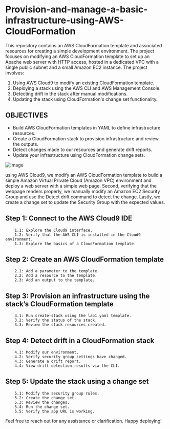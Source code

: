 # Provision-and-manage-a-basic-infrastructure-using-AWS-CloudFormation
This repository contains an AWS CloudFormation template and associated resources for creating a simple development environment. The project focuses on modifying an AWS CloudFormation template to set up an Apache web server with HTTP access, hosted in a dedicated VPC with a single public subnet and a small Amazon EC2 instance. 
The project involves:
   1. Using AWS Cloud9 to modify an existing CloudFormation template.
   2. Deploying a stack using the AWS CLI and AWS Management Console.
   3. Detecting drift in the stack after manual modifications.
   4. Updating the stack using CloudFormation's change set functionality.

## OBJECTIVES
 - Build AWS CloudFormation templates in YAML to define infrastructure resources.
 - Create a CloudFormation stack to provision infrastructure and review the outputs.
 - Detect changes made to our resources and generate drift reports.
 - Update your infrastructure using CloudFormation change sets.

![image](https://github.com/user-attachments/assets/4f4d9714-b309-4d69-91f3-e4d3576aa900)

using AWS Cloud9, we modify an AWS CloudFormation template to build a simple Amazon Virtual Private Cloud (Amazon VPC) environment and deploy a web server with a simple web page. Second, verifying that the webpage renders properly, we manually modify an Amazon EC2 Security Group and use the Detect drift command to detect the change. Lastly, we create a change set to update the Security Group with the expected values.

## Step 1: Connect to the AWS Cloud9 IDE
        1.1: Explore the Cloud9 interface.
        1.2: Verify that the AWS CLI is installed in the Cloud9 environment.
        1.3: Explore the basics of a CloudFormation template.

## Step 2: Create an AWS CloudFormation template
        2.1: Add a parameter to the template.
        2.2: Add a resource to the template.
        2.3: Add an output to the template.

## Step 3: Provision an infrastructure using the stack’s CloudFormation template
        3.1: Run create-stack using the lab1.yaml template.
        3.2: Verify the status of the stack.
        3.3: Review the stack resources created.

## Step 4: Detect drift in a CloudFormation stack
        4.1: Modify our environment.
        4.2: Verify security group settings have changed.
        4.3: Generate a drift report.
        4.4: View drift detection results via the CLI.

## Step 5: Update the stack using a change set
        5.1: Modify the security group rules.
        5.2: Create the change set.
        5.3: Review the changes.
        5.4: Run the change set.
        5.5: Verify the app URL is working.


Feel free to reach out for any assistance or clarification. Happy deploying!
   
